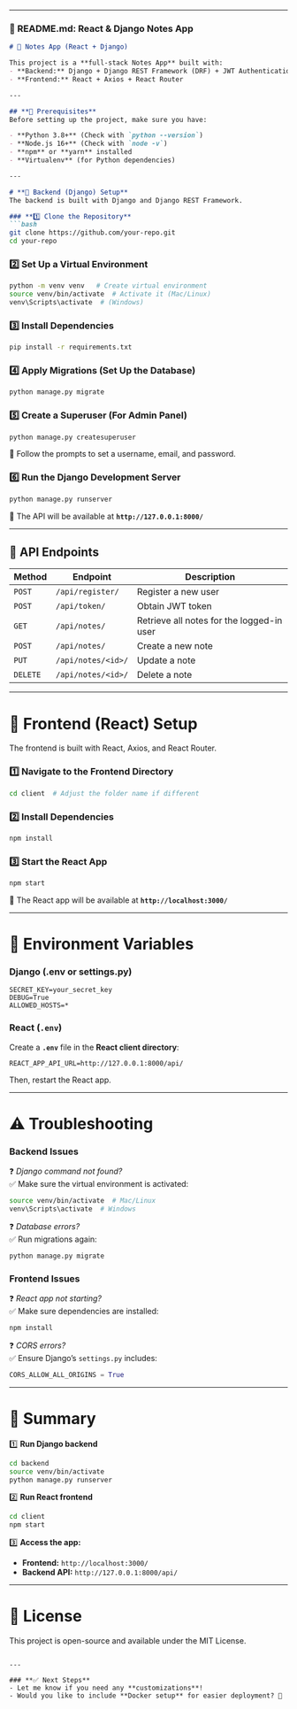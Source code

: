 
---

### **📌 README.md: React & Django Notes App**
```markdown
# 📝 Notes App (React + Django)

This project is a **full-stack Notes App** built with:
- **Backend:** Django + Django REST Framework (DRF) + JWT Authentication
- **Frontend:** React + Axios + React Router

---

## **📌 Prerequisites**
Before setting up the project, make sure you have:

- **Python 3.8+** (Check with `python --version`)
- **Node.js 16+** (Check with `node -v`)
- **npm** or **yarn** installed
- **Virtualenv** (for Python dependencies)

---

# **🚀 Backend (Django) Setup**
The backend is built with Django and Django REST Framework.

### **1️⃣ Clone the Repository**
```bash
git clone https://github.com/your-repo.git
cd your-repo
```

### **2️⃣ Set Up a Virtual Environment**
```bash
python -m venv venv   # Create virtual environment
source venv/bin/activate  # Activate it (Mac/Linux)
venv\Scripts\activate  # (Windows)
```

### **3️⃣ Install Dependencies**
```bash
pip install -r requirements.txt
```

### **4️⃣ Apply Migrations (Set Up the Database)**
```bash
python manage.py migrate
```

### **5️⃣ Create a Superuser (For Admin Panel)**
```bash
python manage.py createsuperuser
```
🔹 Follow the prompts to set a username, email, and password.

### **6️⃣ Run the Django Development Server**
```bash
python manage.py runserver
```
🔹 The API will be available at **`http://127.0.0.1:8000/`**

---

## **🔐 API Endpoints**
| Method | Endpoint | Description |
|--------|----------|-------------|
| `POST` | `/api/register/` | Register a new user |
| `POST` | `/api/token/` | Obtain JWT token |
| `GET` | `/api/notes/` | Retrieve all notes for the logged-in user |
| `POST` | `/api/notes/` | Create a new note |
| `PUT` | `/api/notes/<id>/` | Update a note |
| `DELETE` | `/api/notes/<id>/` | Delete a note |

---

# **🚀 Frontend (React) Setup**
The frontend is built with React, Axios, and React Router.

### **1️⃣ Navigate to the Frontend Directory**
```bash
cd client  # Adjust the folder name if different
```

### **2️⃣ Install Dependencies**
```bash
npm install
```

### **3️⃣ Start the React App**
```bash
npm start
```
🔹 The React app will be available at **`http://localhost:3000/`**  

---

# **🔧 Environment Variables**
### **Django (.env or settings.py)**
```plaintext
SECRET_KEY=your_secret_key
DEBUG=True
ALLOWED_HOSTS=*
```

### **React (`.env`)**
Create a **`.env`** file in the **React client directory**:
```plaintext
REACT_APP_API_URL=http://127.0.0.1:8000/api/
```
Then, restart the React app.

---

# **⚠️ Troubleshooting**
### **Backend Issues**
❓ *Django command not found?*  
✅ Make sure the virtual environment is activated:  
```bash
source venv/bin/activate  # Mac/Linux
venv\Scripts\activate  # Windows
```

❓ *Database errors?*  
✅ Run migrations again:
```bash
python manage.py migrate
```

### **Frontend Issues**
❓ *React app not starting?*  
✅ Make sure dependencies are installed:
```bash
npm install
```

❓ *CORS errors?*  
✅ Ensure Django’s `settings.py` includes:
```python
CORS_ALLOW_ALL_ORIGINS = True
```

---

# **📌 Summary**
1️⃣ **Run Django backend**
```bash
cd backend
source venv/bin/activate
python manage.py runserver
```

2️⃣ **Run React frontend**
```bash
cd client
npm start
```

3️⃣ **Access the app:**
- **Frontend:** `http://localhost:3000/`
- **Backend API:** `http://127.0.0.1:8000/api/`

---

# **📜 License**
This project is open-source and available under the MIT License.
```

---

### **✅ Next Steps**
- Let me know if you need any **customizations**!  
- Would you like to include **Docker setup** for easier deployment? 🚀
